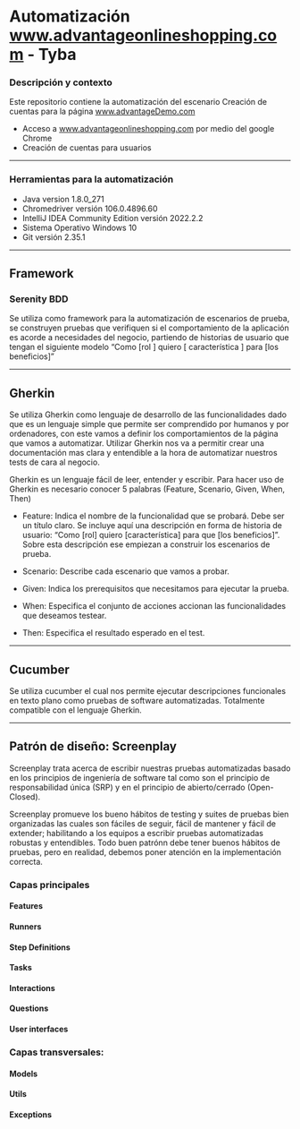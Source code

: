 # Automatización www.advantageonlineshopping.com - Tyba

### Descripción y contexto

Este repositorio contiene la automatización del escenario Creación de cuentas para la página www.advantageDemo.com
+ Acceso a www.advantageonlineshopping.com por medio del google Chrome
+ Creación de cuentas para usuarios
---
### Herramientas para la automatización
+ Java version 1.8.0_271
+ Chromedriver versión 106.0.4896.60
+ IntelliJ IDEA Community Edition versión 2022.2.2
+ Sistema Operativo Windows 10
+ Git versión 2.35.1

---
## Framework

### Serenity BDD
Se utiliza como framework para la automatización de escenarios de prueba, se construyen pruebas que verifiquen si el comportamiento de la aplicación es acorde a necesidades del negocio, partiendo de historias de usuario que tengan el siguiente modelo “Como [rol ] quiero [ característica ] para [los beneficios]”

---
## Gherkin 
Se utiliza Gherkin como lenguaje de desarrollo de las funcionalidades dado que es un lenguaje simple que permite ser comprendido por humanos y por ordenadores, con este vamos a definir los comportamientos de la página que vamos a automatizar. Utilizar Gherkin nos va a permitir crear una documentación mas clara y entendible a la hora de automatizar nuestros tests de cara al negocio.

Gherkin es un lenguaje fácil de leer, entender y escribir. 
Para hacer uso de Gherkin es necesario conocer 5 palabras (Feature, Scenario, Given, When, Then)

- Feature: Indica el nombre de la funcionalidad que se probará. Debe ser un título claro. Se incluye aquí una descripción en forma de historia de usuario: “Como [rol] quiero [característica] para que [los beneficios]”. Sobre esta descripción ese empiezan a construir los escenarios de prueba.

- Scenario: Describe cada escenario que vamos a probar.
-	Given: Indica los prerequisitos que necesitamos para ejecutar la prueba.
-	When: Especifica el conjunto de acciones accionan las funcionalidades que deseamos testear.
-	Then: Especifica el resultado esperado en el test.

---
## Cucumber
Se utiliza cucumber el cual nos permite ejecutar descripciones funcionales en texto plano como pruebas de software automatizadas. Totalmente compatible con el lenguaje Gherkin.

---
## Patrón de diseño: Screenplay

Screenplay trata acerca de escribir nuestras pruebas automatizadas basado en los principios de ingeniería de software tal como son el principio de responsabilidad única (SRP) y en el principio de abierto/cerrado (Open-Closed).

Screenplay promueve los bueno hábitos de testing y suites de pruebas bien organizadas las cuales son fáciles de seguir, fácil de mantener y fácil de extender; habilitando a los equipos a escribir pruebas automatizadas robustas y entendibles. Todo buen patrónn debe tener buenos hábitos de pruebas, pero en realidad, debemos poner atención en la implementación correcta.

### Capas principales 

#### Features
#### Runners
#### Step Definitions
#### Tasks
#### Interactions
#### Questions
#### User interfaces
### Capas transversales:
#### Models
#### Utils
#### Exceptions
